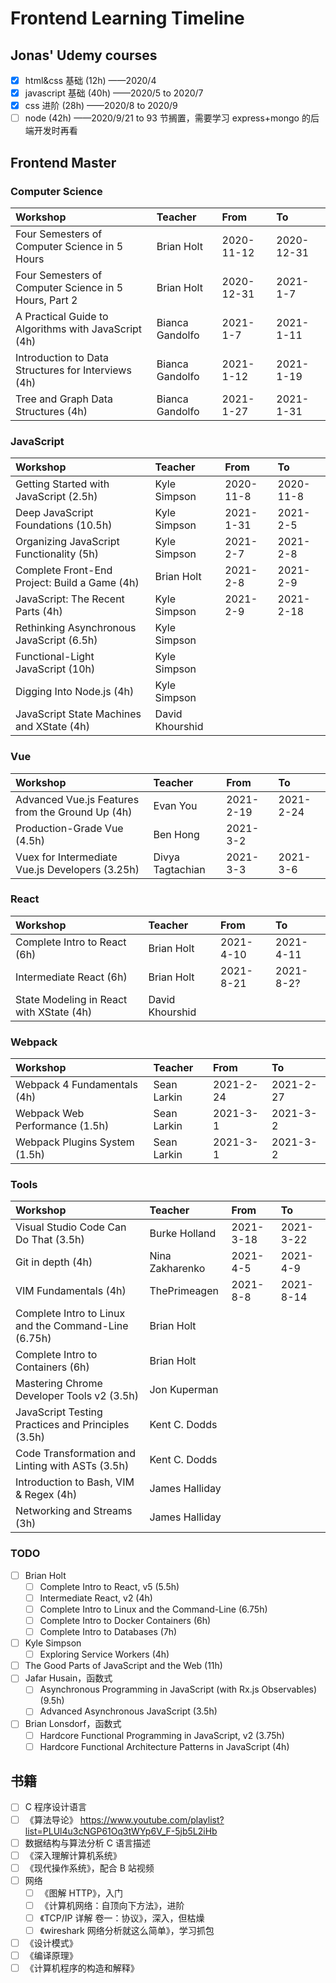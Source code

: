 # Frontend Learning Timeline

## Jonas' Udemy courses

- [x] html&css 基础 (12h) ——2020/4
- [x] javascript 基础 (40h) ——2020/5 to 2020/7
- [x] css 进阶 (28h) ——2020/8 to 2020/9
- [ ] node (42h) ——2020/9/21 to 93 节搁置，需要学习 express+mongo 的后端开发时再看

## Frontend Master

### Computer Science

| Workshop                                              | Teacher         | From       | To         |
| :---------------------------------------------------- | :-------------- | :--------- | :--------- |
| Four Semesters of Computer Science in 5 Hours         | Brian Holt      | 2020-11-12 | 2020-12-31 |
| Four Semesters of Computer Science in 5 Hours, Part 2 | Brian Holt      | 2020-12-31 | 2021-1-7   |
| A Practical Guide to Algorithms with JavaScript (4h)  | Bianca Gandolfo | 2021-1-7   | 2021-1-11  |
| Introduction to Data Structures for Interviews (4h)   | Bianca Gandolfo | 2021-1-12  | 2021-1-19  |
| Tree and Graph Data Structures (4h)                   | Bianca Gandolfo | 2021-1-27  | 2021-1-31  |

### JavaScript

| Workshop                                      | Teacher         | From      | To        |
| :-------------------------------------------- | :-------------- | :-------- | :-------- |
| Getting Started with JavaScript (2.5h)        | Kyle Simpson    | 2020-11-8 | 2020-11-8 |
| Deep JavaScript Foundations (10.5h)           | Kyle Simpson    | 2021-1-31 | 2021-2-5  |
| Organizing JavaScript Functionality (5h)      | Kyle Simpson    | 2021-2-7  | 2021-2-8  |
| Complete Front-End Project: Build a Game (4h) | Brian Holt      | 2021-2-8  | 2021-2-9  |
| JavaScript: The Recent Parts (4h)             | Kyle Simpson    | 2021-2-9  | 2021-2-18 |
| Rethinking Asynchronous JavaScript (6.5h)     | Kyle Simpson    |           |           |
| Functional-Light JavaScript (10h)             | Kyle Simpson    |           |           |
| Digging Into Node.js (4h)                     | Kyle Simpson    |           |           |
| JavaScript State Machines and XState (4h)     | David Khourshid |           |           |

### Vue

| Workshop                                         | Teacher          | From      | To        |
| :----------------------------------------------- | :--------------- | :-------- | :-------- |
| Advanced Vue.js Features from the Ground Up (4h) | Evan You         | 2021-2-19 | 2021-2-24 |
| Production-Grade Vue (4.5h)                      | Ben Hong         | 2021-3-2  |           |
| Vuex for Intermediate Vue.js Developers (3.25h)  | Divya Tagtachian | 2021-3-3  | 2021-3-6  |

### React

| Workshop                                 | Teacher         | From      | To        |
| :--------------------------------------- | :-------------- | :-------- | :-------- |
| Complete Intro to React (6h)             | Brian Holt      | 2021-4-10 | 2021-4-11 |
| Intermediate React (6h)                  | Brian Holt      | 2021-8-21 | 2021-8-2? |
| State Modeling in React with XState (4h) | David Khourshid |           |           |

### Webpack

| Workshop                       | Teacher     | From      | To        |
| :----------------------------- | :---------- | :-------- | :-------- |
| Webpack 4 Fundamentals (4h)    | Sean Larkin | 2021-2-24 | 2021-2-27 |
| Webpack Web Performance (1.5h) | Sean Larkin | 2021-3-1  | 2021-3-2  |
| Webpack Plugins System (1.5h)  | Sean Larkin | 2021-3-1  | 2021-3-2  |

### Tools

| Workshop                                             | Teacher         | From      | To        |
| :--------------------------------------------------- | :-------------- | :-------- | :-------- |
| Visual Studio Code Can Do That (3.5h)                | Burke Holland   | 2021-3-18 | 2021-3-22 |
| Git in depth (4h)                                    | Nina Zakharenko | 2021-4-5  | 2021-4-9  |
| VIM Fundamentals (4h)                                | ThePrimeagen    | 2021-8-8  | 2021-8-14 |
| Complete Intro to Linux and the Command-Line (6.75h) | Brian Holt      |           |           |
| Complete Intro to Containers (6h)                    | Brian Holt      |           |           |
| Mastering Chrome Developer Tools v2 (3.5h)           | Jon Kuperman    |           |           |
| JavaScript Testing Practices and Principles (3.5h)   | Kent C. Dodds   |           |           |
| Code Transformation and Linting with ASTs (3.5h)     | Kent C. Dodds   |           |           |
| Introduction to Bash, VIM & Regex (4h)               | James Halliday  |           |           |
| Networking and Streams (3h)                          | James Halliday  |           |           |

### TODO

- [ ] Brian Holt
  - [ ] Complete Intro to React, v5 (5.5h)
  - [ ] Intermediate React, v2 (4h)
  - [ ] Complete Intro to Linux and the Command-Line (6.75h)
  - [ ] Complete Intro to Docker Containers (6h)
  - [ ] Complete Intro to Databases (7h)
- [ ] Kyle Simpson
  - [ ] Exploring Service Workers (4h)
- [ ] The Good Parts of JavaScript and the Web (11h)
- [ ] Jafar Husain，函数式
  - [ ] Asynchronous Programming in JavaScript (with Rx.js Observables) (9.5h)
  - [ ] Advanced Asynchronous JavaScript (3.5h)
- [ ] Brian Lonsdorf，函数式
  - [ ] Hardcore Functional Programming in JavaScript, v2 (3.75h)
  - [ ] Hardcore Functional Architecture Patterns in JavaScript (4h)

## 书籍

- [ ] C 程序设计语言
- [ ] 《算法导论》 https://www.youtube.com/playlist?list=PLUl4u3cNGP61Oq3tWYp6V_F-5jb5L2iHb
- [ ] 数据结构与算法分析 C 语言描述
- [ ] 《深入理解计算机系统》
- [ ] 《现代操作系统》，配合 B 站视频
- [ ] 网络
  - [ ] 《图解 HTTP》，入门
  - [ ] 《计算机网络：自顶向下方法》，进阶
  - [ ] 《TCP/IP 详解 卷一：协议》，深入，但枯燥
  - [ ] 《wireshark 网络分析就这么简单》，学习抓包
- [ ] 《设计模式》
- [ ] 《编译原理》
- [ ] 《计算机程序的构造和解释》
